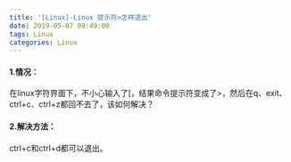 ```yaml
---
title: '[Linux]-Linux 提示符>怎样退出'
date: 2019-05-07 09:49:00
tags: Linux
categories: Linux
---
```


#### 1.情况：
在linux字符界面下，不小心输入了[，结果命令提示符变成了>，然后在q、exit、ctrl+c、ctrl+z都回不去了，该如何解决？

#### 2.解决方法：
ctrl+c和ctrl+d都可以退出。